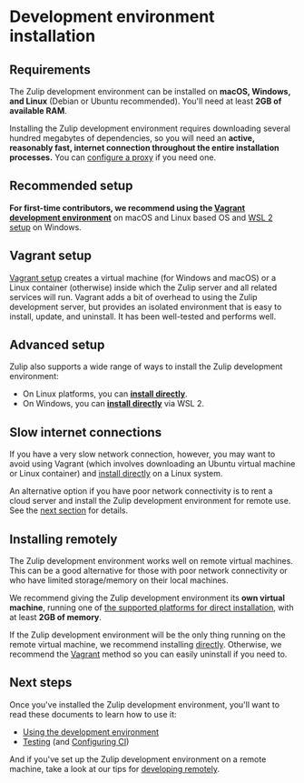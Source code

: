 # Development environment installation

## Requirements

The Zulip development environment can be installed on **macOS,
Windows, and Linux** (Debian or Ubuntu recommended). You'll need at least **2GB
of available RAM**.

Installing the Zulip development environment requires downloading several hundred
megabytes of dependencies, so you will need an **active, reasonably fast,
internet connection throughout the entire installation processes.** You can
[configure a proxy][configure-proxy] if you need one.

## Recommended setup

**For first-time contributors, we recommend using the
[Vagrant development environment][install-vagrant]** on
macOS and Linux based OS and [WSL 2 setup][install-via-wsl] on Windows.

## Vagrant setup

[Vagrant setup][install-vagrant] creates a virtual machine (for Windows and macOS) or a
Linux container (otherwise) inside which the Zulip server and all
related services will run. Vagrant adds a bit of overhead to using the
Zulip development server, but provides an isolated environment that is
easy to install, update, and uninstall. It has been well-tested and
performs well.

## Advanced setup

Zulip also supports a wide range of ways to install the Zulip
development environment:

- On Linux platforms, you can **[install directly][install-direct]**.
- On Windows, you can **[install directly][install-via-wsl]** via WSL 2.

## Slow internet connections

If you have a very slow network connection, however, you may want to
avoid using Vagrant (which involves downloading an Ubuntu virtual
machine or Linux container) and [install directly][install-direct] on
a Linux system.

An alternative option if you have poor network connectivity is to rent
a cloud server and install the Zulip development environment for
remote use. See the [next section][self-install-remote] for details.

## Installing remotely

The Zulip development environment works well on remote virtual
machines. This can be a good alternative for those with poor network
connectivity or who have limited storage/memory on their local
machines.

We recommend giving the Zulip development environment its **own
virtual machine**, running one of
[the supported platforms for direct installation][install-direct],
with at least **2GB of memory**.

If the Zulip development environment will be the only thing running on
the remote virtual machine, we recommend installing
[directly][install-direct]. Otherwise, we recommend the
[Vagrant][install-vagrant] method so you can easily uninstall if you
need to.

## Next steps

Once you've installed the Zulip development environment, you'll want
to read these documents to learn how to use it:

- [Using the development environment][using-dev-env]
- [Testing][testing] (and [Configuring CI][ci])

And if you've set up the Zulip development environment on a remote
machine, take a look at our tips for
[developing remotely][dev-remote].

[dev-remote]: remote.md
[install-direct]: setup-advanced.md#installing-directly-on-ubuntu-debian-centos-or-fedora
[install-vagrant]: setup-recommended.md
[self-install-remote]: #installing-remotely
[self-slow-internet]: #slow-internet-connections
[configure-proxy]: setup-recommended.md#specifying-a-proxy
[using-dev-env]: using.md
[testing]: ../testing/testing.md
[ci]: ../git/cloning.md#step-3-configure-continuous-integration-for-your-fork
[install-via-wsl]: setup-recommended.md#windows-10-or-11
